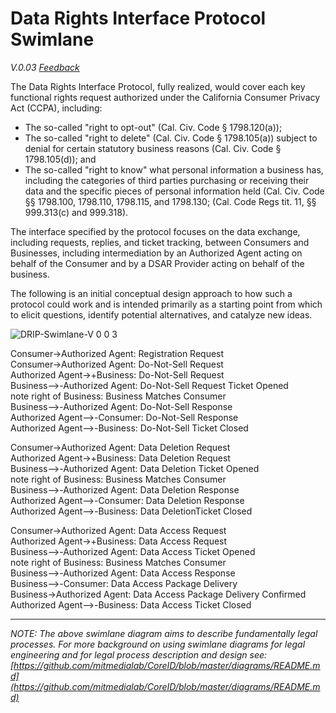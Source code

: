 # Data Rights Interface Protocol Swimlane
*V.0.03* 
*[Feedback](https://forms.gle/YC7nKRs3ZQMWLvw27)*

The Data Rights Interface Protocol, fully realized, would cover each key functional rights request authorized under the California Consumer Privacy Act (CCPA), including:
* The so-called "right to opt-out" (Cal. Civ. Code § 1798.120(a));
* The so-called "right to delete"  (Cal. Civ. Code § 1798.105(a)) subject to denial for certain statutory business reasons (Cal. Civ. Code § 1798.105(d)); and 
* The so-called "right to know" what personal information a business has, including the categories of third parties purchasing or receiving their data and the specific pieces of personal information held (Cal. Civ. Code §§ 1798.100, 1798.110, 1798.115, and 1798.130; (Cal. Code Regs tit. 11, §§ 999.313(c) and 999.318).

The interface specified by the protocol focuses on the data exchange, including requests, replies, and ticket tracking, between Consumers and Businesses, including intermediation by an Authorized Agent acting on behalf of the Consumer and by a DSAR Provider acting on behalf of the business.

The following is an initial conceptual design approach to how such a protocol could work and is intended primarily as a starting point from which to elicit questions, identify potential alternatives, and catalyze new ideas.


![DRIP-Swimlane-V 0 0 3](https://user-images.githubusercontent.com/2357755/124527699-36f89c80-ddd4-11eb-8a02-015066345e34.png)


Consumer->Authorized Agent: Registration Request     
Consumer->Authorized Agent: Do-Not-Sell Request     
Authorized Agent->+Business: Do-Not-Sell Request     
Business-->-Authorized Agent: Do-Not-Sell Request Ticket Opened     
note right of Business: Business Matches Consumer     
Business-->-Authorized Agent: Do-Not-Sell Response     
Authorized Agent-->-Consumer: Do-Not-Sell Response     
Authorized Agent-->-Business: Do-Not-Sell Ticket Closed     


Consumer->Authorized Agent: Data Deletion Request     
Authorized Agent->+Business: Data Deletion Request     
Business-->-Authorized Agent: Data Deletion Ticket Opened     
note right of Business: Business Matches Consumer     
Business-->-Authorized Agent: Data Deletion Response     
Authorized Agent-->-Consumer: Data Deletion Response     
Authorized Agent-->-Business: Data DeletionTicket Closed     


Consumer->Authorized Agent: Data Access Request     
Authorized Agent->+Business: Data Access  Request     
Business-->-Authorized Agent: Data Access Ticket Opened     
note right of Business: Business Matches Consumer     
Business-->-Authorized Agent: Data Access Response     
Business-->-Consumer: Data Access Package Delivery     
Business->Authorized Agent: Data Access Package Delivery Confirmed     
Authorized Agent-->-Business: Data Access Ticket Closed     



- - - - - - - - - - - -

*NOTE: The above swimlane diagram aims to describe fundamentally legal processes.  For more background on using swimlane diagrams for legal engineering and for legal process description and design see: [https://github.com/mitmedialab/CoreID/blob/master/diagrams/README.md](https://github.com/mitmedialab/CoreID/blob/master/diagrams/README.md)*
